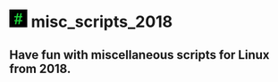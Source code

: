 # <img src='icon.png' width='32'> misc_scripts_2018
## Have fun with miscellaneous scripts for Linux from 2018.
